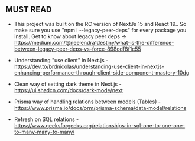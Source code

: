## MUST READ

- This project was built on the RC version of NextJs 15 and React 19.. So make sure you use "npm i <package> --legacy-peer-deps" for every package you install. Get to know about
legacy peer deps -> https://medium.com/@neelendra1destiny/what-is-the-difference-between-legacy-peer-deps-vs-force-898cdf8f1c55

- Understanding "use client" in Next.js - https://dev.to/brdnicolas/understanding-use-client-in-nextjs-enhancing-performance-through-client-side-component-mastery-10dg

- Clean way of setting dark theme in Next.js - https://ui.shadcn.com/docs/dark-mode/next

- Prisma way of handling relations between models (Tables) - https://www.prisma.io/docs/orm/prisma-schema/data-model/relations

- Refresh on SQL relations - https://www.geeksforgeeks.org/relationships-in-sql-one-to-one-one-to-many-many-to-many/